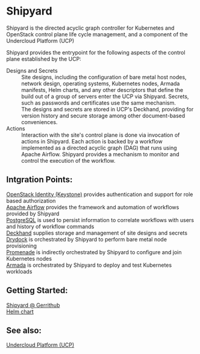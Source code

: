 # Shipyard
Shipyard is the directed acyclic graph controller for Kubernetes and
OpenStack control plane life cycle management, and a component of the
Undercloud Platform (UCP)

Shipyard provides the entrypoint for the following aspects of the
control plane established by the UCP:

<dl>
    <dt>
        Designs and Secrets
    </dt>
    <dd>
        Site designs, including the configuration of bare metal host
        nodes, network design, operating systems, Kubernetes nodes,
        Armada manifests, Helm charts, and any other descriptors that
        define the build out of a group of servers enter the UCP via
        Shipyard. Secrets, such as passwords and certificates use the
        same mechanism. <br />
        The designs and secrets are stored in UCP's Deckhand,
        providing for version history and secure storage among other
        document-based conveniences.
    </dd>
    <dt>
        Actions
    </dt>
    <dd>
        Interaction with the site's control plane is done via
        invocation of actions in Shipyard. Each action is backed by
        a workflow implemented as a directed acyclic graph (DAG) that
        runs using Apache Airflow. Shipyard provides a mechanism to
        monitor and control the execution of the workflow.
    </dd>
</dl>

## Intgration Points:
[OpenStack Identity (Keystone)](https://github.com/openstack/keystone)
provides authentication and support for role based authorization
\
[Apache Airflow](https://airflow.incubator.apache.org/) provides the
framework and automation of workflows provided by Shipyard
\
[PostgreSQL](https://www.postgresql.org/) is used to persist
information to correlate workflows with users and history of workflow
commands
\
[Deckhand](https://github.com/att-comdev/deckhand) supplies storage
and management of site designs and secrets
\
[Drydock](https://github.com/att-comdev/drydock) is orchestrated by
Shipyard to perform bare metal node provisioning
\
[Promenade](https://github.com/att-comdev/promenade) is indirectly
orchestrated by Shipyard to configure and join Kubernetes nodes
\
[Armada](https://github.com/att-comdev/armada) is orchestrated by
Shipyard to deploy and test Kubernetes workloads



## Getting Started:

[Shipyard @ Gerrithub](https://review.gerrithub.io/#/q/project:att-comdev/shipyard)
\
[Helm chart](https://github.com/att-comdev/aic-helm/tree/master/shipyard)


## See also:

[Undercloud Platform (UCP)](https://github.com/att-comdev/ucp-integration)
